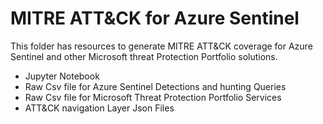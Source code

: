 # MITRE ATT&CK for Azure Sentinel

This folder has resources to generate MITRE ATT&CK coverage for Azure Sentinel and other Microsoft threat Protection Portfolio solutions.

 - Jupyter Notebook
 - Raw Csv file for Azure Sentinel Detections and hunting Queries
 - Raw Csv file for Microsoft Threat Protection Portfolio Services
 - ATT&CK navigation Layer Json Files

 
